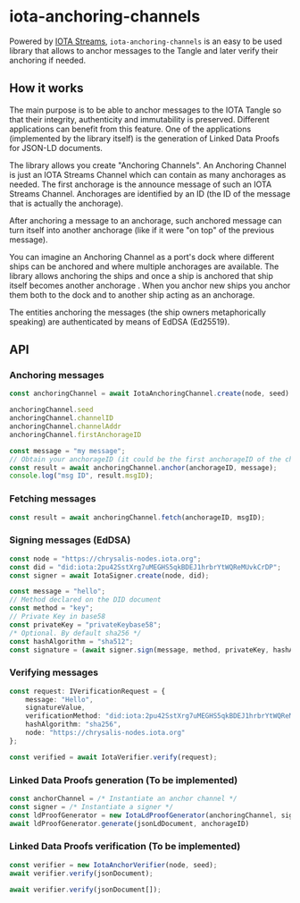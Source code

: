 # iota-anchoring-channels

Powered by [IOTA Streams](https://github.com/iotaledger/streams), `iota-anchoring-channels` is an easy to be used library that allows to anchor messages to the Tangle and later verify their anchoring if needed. 

## How it works

The main purpose is to be able to anchor messages to the IOTA Tangle so that their integrity, authenticity and immutability is preserved. Different applications can benefit from this feature. One of the applications (implemented by the library itself) is the generation of Linked Data Proofs for JSON-LD documents.  

The library allows you create "Anchoring Channels". An Anchoring Channel is just an IOTA Streams Channel which can contain as many anchorages as needed. The first anchorage is the announce message of such an IOTA Streams Channel. Anchorages are identified by an ID (the ID of the message that is actually the anchorage). 

After anchoring a message to an anchorage, such anchored message can turn itself into another anchorage (like if it were "on top" of the previous message). 

You can imagine an Anchoring Channel as a port's dock where different ships can be anchored and where multiple anchorages are available. The library allows anchoring the ships and once a ship is anchored that ship itself becomes another anchorage . When you anchor new ships you anchor them both to the dock and to another ship acting as an anchorage.

The entities anchoring the messages (the ship owners metaphorically speaking) are authenticated by means of EdDSA (Ed25519). 

## API

### Anchoring messages

```ts
const anchoringChannel = await IotaAnchoringChannel.create(node, seed).bind(channelID?);

anchoringChannel.seed
anchoringChannel.channelID
anchoringChannel.channelAddr
anchoringChannel.firstAnchorageID

const message = "my message";
// Obtain your anchorageID (it could be the first anchorageID of the channel)
const result = await anchoringChannel.anchor(anchorageID, message);
console.log("msg ID", result.msgID);
```

### Fetching messages

```ts
const result = await anchoringChannel.fetch(anchorageID, msgID);
``` 

### Signing messages (EdDSA)

```ts
const node = "https://chrysalis-nodes.iota.org";
const did = "did:iota:2pu42SstXrg7uMEGHS5qkBDEJ1hrbrYtWQReMUvkCrDP";
const signer = await IotaSigner.create(node, did);

const message = "hello";
// Method declared on the DID document
const method = "key";
// Private Key in base58
const privateKey = "privateKeybase58";
/* Optional. By default sha256 */
const hashAlgorithm = "sha512";
const signature = (await signer.sign(message, method, privateKey, hashAlgorithm?)).signatureValue;
```

### Verifying messages

```ts
const request: IVerificationRequest = {
    message: "Hello",
    signatureValue,
    verificationMethod: "did:iota:2pu42SstXrg7uMEGHS5qkBDEJ1hrbrYtWQReMUvkCrDP#key",
    hashAlgorithm: "sha256",
    node: "https://chrysalis-nodes.iota.org"
};

const verified = await IotaVerifier.verify(request);
```

### Linked Data Proofs generation (To be implemented)

```ts
const anchorChannel = /* Instantiate an anchor channel */
const signer = /* Instantiate a signer */
const ldProofGenerator = new IotaLdProofGenerator(anchoringChannel, signer)
await ldProofGenerator.generate(jsonLdDocument, anchorageID)
```

### Linked Data Proofs verification (To be implemented)

```ts
const verifier = new IotaAnchorVerifier(node, seed);
await verifier.verify(jsonDocument);

await verifier.verify(jsonDocument[]);
```
